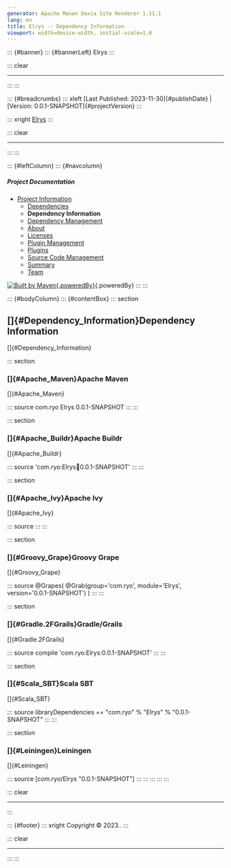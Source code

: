 ```yaml
---
generator: Apache Maven Doxia Site Renderer 1.11.1
lang: en
title: Elrys -- Dependency Information
viewport: width=device-width, initial-scale=1.0
---
```


::: {#banner}
::: {#bannerLeft}
Elrys
:::

::: clear

------------------------------------------------------------------------
:::
:::

::: {#breadcrumbs}
::: xleft
[Last Published: 2023-11-30]{#publishDate} \| [Version:
0.0.1-SNAPSHOT]{#projectVersion}
:::

::: xright
[Elrys](./ "Elrys")
:::

::: clear

------------------------------------------------------------------------
:::
:::

::: {#leftColumn}
::: {#navcolumn}
##### Project Documentation

-   [Project Information](project-info.html "Project Information")
    -   [Dependencies](dependencies.html "Dependencies")
    -   **Dependency Information**
    -   [Dependency
        Management](dependency-management.html "Dependency Management")
    -   [About](index.html "About")
    -   [Licenses](licenses.html "Licenses")
    -   [Plugin Management](plugin-management.html "Plugin Management")
    -   [Plugins](plugins.html "Plugins")
    -   [Source Code Management](scm.html "Source Code Management")
    -   [Summary](summary.html "Summary")
    -   [Team](team.html "Team")

[![Built by
Maven](./images/logos/maven-feather.png){.poweredBy}](http://maven.apache.org/ "Built by Maven"){.poweredBy}
:::
:::

::: {#bodyColumn}
::: {#contentBox}
::: section
## []{#Dependency_Information}Dependency Information

[]{#Dependency_Information}

::: section
### []{#Apache_Maven}Apache Maven

[]{#Apache_Maven}

::: source
    <dependency>
      <groupId>com.ryo</groupId>
      <artifactId>Elrys</artifactId>
      <version>0.0.1-SNAPSHOT</version>
    </dependency>
:::
:::

::: section
### []{#Apache_Buildr}Apache Buildr

[]{#Apache_Buildr}

::: source
    'com.ryo:Elrys:jar:0.0.1-SNAPSHOT'
:::
:::

::: section
### []{#Apache_Ivy}Apache Ivy

[]{#Apache_Ivy}

::: source
    <dependency org="com.ryo" name="Elrys" rev="0.0.1-SNAPSHOT">
      <artifact name="Elrys" type="jar" />
    </dependency>
:::
:::

::: section
### []{#Groovy_Grape}Groovy Grape

[]{#Groovy_Grape}

::: source
    @Grapes(
    @Grab(group='com.ryo', module='Elrys', version='0.0.1-SNAPSHOT')
    )
:::
:::

::: section
### []{#Gradle.2FGrails}Gradle/Grails

[]{#Gradle.2FGrails}

::: source
    compile 'com.ryo:Elrys:0.0.1-SNAPSHOT'
:::
:::

::: section
### []{#Scala_SBT}Scala SBT

[]{#Scala_SBT}

::: source
    libraryDependencies += "com.ryo" % "Elrys" % "0.0.1-SNAPSHOT"
:::
:::

::: section
### []{#Leiningen}Leiningen

[]{#Leiningen}

::: source
    [com.ryo/Elrys "0.0.1-SNAPSHOT"]
:::
:::
:::
:::
:::

::: clear

------------------------------------------------------------------------
:::

::: {#footer}
::: xright
Copyright © 2023..
:::

::: clear

------------------------------------------------------------------------
:::
:::
